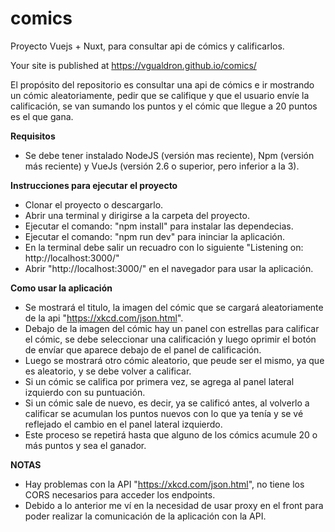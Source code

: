 # comics
Proyecto Vuejs + Nuxt, para consultar api de cómics y calificarlos.

 Your site is published at https://vgualdron.github.io/comics/

El propósito del repositorio es consultar una api de cómics e ir mostrando un cómic aleatoriamente, pedir que se califique
y que el usuario envíe la calificación, se van sumando los puntos y el cómic que llegue a 20 puntos es el que gana.

**Requisitos**
* Se debe tener instalado NodeJS (versión mas reciente), Npm (versión más reciente) y VueJs (versión 2.6 o superior, pero inferior a la 3).

**Instrucciones para ejecutar el proyecto**
* Clonar el proyecto o descargarlo.
* Abrir una terminal y dirigirse a la carpeta del proyecto.
* Ejecutar el comando: "npm install" para instalar las dependecias.
* Ejecutar el comando: "npm run dev" para ininciar la aplicación.
* En la terminal debe salir un recuadro con lo siguiente "Listening on: http://localhost:3000/"
* Abrir "http://localhost:3000/" en el navegador para usar la aplicación.


**Como usar la aplicación**
* Se mostrará el titulo, la imagen del cómic que se cargará aleatoriamente de la api "https://xkcd.com/json.html".
* Debajo de la imagen del cómic hay un panel con estrellas para calificar el cómic, se debe seleccionar una calificación y luego oprimir el botón 
de envíar que aparece debajo de el panel de calificación.
* Luego se mostrará otro cómic aleatorio, que peude ser el mismo, ya que es aleatorio, y se debe volver a calificar.
* Si un cómic se califica por primera vez, se agrega al panel lateral izquierdo con su puntuación.
* Si un cómic sale de nuevo, es decir, ya se calificó antes, al volverlo a calificar se acumulan los puntos nuevos con lo que ya tenía y se vé reflejado el cambio en el panel lateral izquierdo.
* Este proceso se repetirá hasta que alguno de los cómics acumule 20 o más puntos y sea el ganador.

**NOTAS**
* Hay problemas con la API "https://xkcd.com/json.html", no tiene los CORS necesarios para acceder los endpoints.
* Debido a lo anterior me ví en la necesidad de usar proxy en el front para poder realizar la comunicación de la aplicación con la API.

